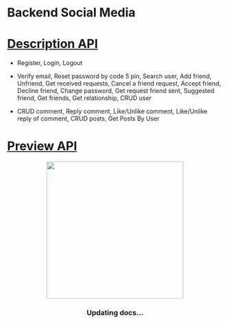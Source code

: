 # Backend Social Media

# [**Description API**](#layout)

- Register, Login, Logout

- Verify email, Reset password by code 5 pin, Search user, Add friend, Unfriend, Get received requests, Cancel a friend request, Accept friend, Decline friend, Change password, Get request friend sent, Suggested friend, Get friends, Get relationship, CRUD user

- CRUD comment, Reply comment, Like/Unlike comment, Like/Unlike reply of comment, CRUD posts, Get Posts By User

# [**Preview API**](#layout)

<p align="center">
    <img src="https://co-well.vn/wp-content/uploads/2021/05/chi-phi-lam-website-ban-hang-thiet-ke-website.jpg" width="320" />
</p>
<h3 align="center">

Updating docs...
